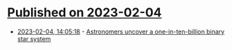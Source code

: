 # [Published on 2023-02-04](index.md)

* [2023-02-04, 14:05:18](https://news.ycombinator.com/item?id=34654569) - [Astronomers uncover a one-in-ten-billion binary star system](https://www.sciencedaily.com/releases/2023/02/230201134112.htm)
